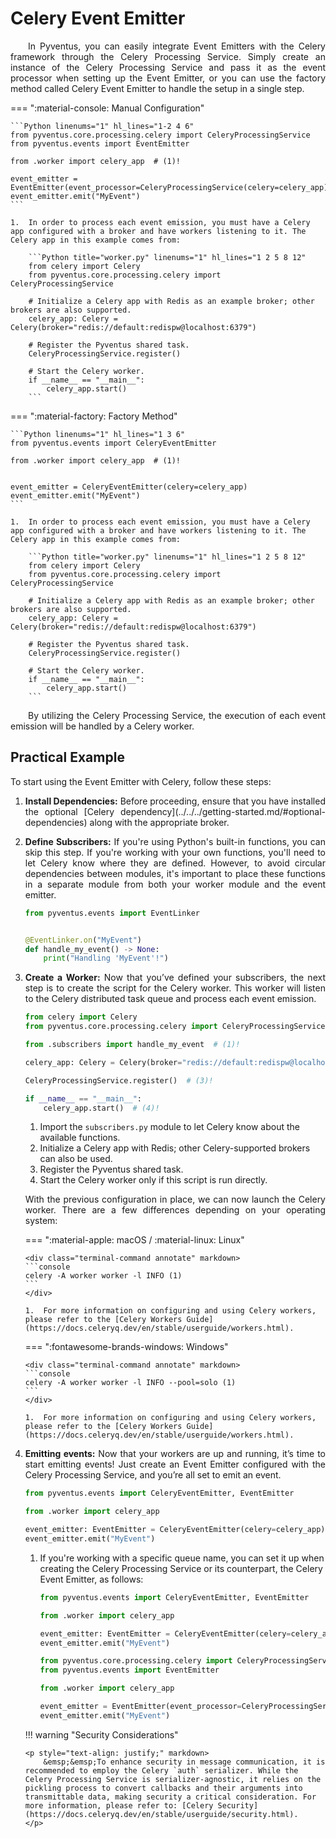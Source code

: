 <style>
    .terminal-command {
        .go:before {
            content: "$";
            padding-right: 1.17647em;
        }
    }
</style>

# Celery Event Emitter

<p style="text-align: justify;">
	&emsp;&emsp;In Pyventus, you can easily integrate Event Emitters with the Celery framework through the Celery Processing Service. Simply create an instance of the Celery Processing Service and pass it as the event processor when setting up the Event Emitter, or you can use the factory method called Celery Event Emitter to handle the setup in a single step.
</p>

=== ":material-console: Manual Configuration"

    ```Python linenums="1" hl_lines="1-2 4 6"
    from pyventus.core.processing.celery import CeleryProcessingService
    from pyventus.events import EventEmitter

    from .worker import celery_app  # (1)!

    event_emitter = EventEmitter(event_processor=CeleryProcessingService(celery=celery_app))
    event_emitter.emit("MyEvent")
    ```

    1.  In order to process each event emission, you must have a Celery app configured with a broker and have workers listening to it. The Celery app in this example comes from:

        ```Python title="worker.py" linenums="1" hl_lines="1 2 5 8 12"
        from celery import Celery
        from pyventus.core.processing.celery import CeleryProcessingService

        # Initialize a Celery app with Redis as an example broker; other brokers are also supported.
        celery_app: Celery = Celery(broker="redis://default:redispw@localhost:6379")

        # Register the Pyventus shared task.
        CeleryProcessingService.register()

        # Start the Celery worker.
        if __name__ == "__main__":
            celery_app.start()
        ```

=== ":material-factory: Factory Method"

    ```Python linenums="1" hl_lines="1 3 6"
    from pyventus.events import CeleryEventEmitter

    from .worker import celery_app  # (1)!


    event_emitter = CeleryEventEmitter(celery=celery_app)
    event_emitter.emit("MyEvent")
    ```

    1.  In order to process each event emission, you must have a Celery app configured with a broker and have workers listening to it. The Celery app in this example comes from:

        ```Python title="worker.py" linenums="1" hl_lines="1 2 5 8 12"
        from celery import Celery
        from pyventus.core.processing.celery import CeleryProcessingService

        # Initialize a Celery app with Redis as an example broker; other brokers are also supported.
        celery_app: Celery = Celery(broker="redis://default:redispw@localhost:6379")

        # Register the Pyventus shared task.
        CeleryProcessingService.register()

        # Start the Celery worker.
        if __name__ == "__main__":
            celery_app.start()
        ```

<p style="text-align: justify;">
	&emsp;&emsp;By utilizing the Celery Processing Service, the execution of each event emission will be handled by a Celery worker.
</p>

## Practical Example

<p style="text-align: justify;">
	To start using the Event Emitter with Celery, follow these steps:
</p>

1.  <p style="text-align: justify;"><b>Install Dependencies:</b>
        Before proceeding, ensure that you have installed the optional [Celery dependency](../../../getting-started.md/#optional-dependencies) along with the appropriate broker.
    </p>

2.  <p style="text-align: justify;"><b>Define Subscribers:</b>
    	If you're using Python's built-in functions, you can skip this step. If you're working with your own functions, you'll need to let Celery know where they are defined. However, to avoid circular dependencies between modules, it's important to place these functions in a separate module from both your worker module and the event emitter.
    </p>

    ```Python title="subscribers.py" linenums="1"
    from pyventus.events import EventLinker


    @EventLinker.on("MyEvent")
    def handle_my_event() -> None:
        print("Handling 'MyEvent'!")
    ```

3.  <p style="text-align: justify;"><b>Create a Worker:</b>
    	Now that you’ve defined your subscribers, the next step is to create the script for the Celery worker. This worker will listen to the Celery distributed task queue and process each event emission.
    </p>

    ```Python title="worker.py" linenums="1" hl_lines="1 2 4 6 8 11"
    from celery import Celery
    from pyventus.core.processing.celery import CeleryProcessingService

    from .subscribers import handle_my_event  # (1)!

    celery_app: Celery = Celery(broker="redis://default:redispw@localhost:6379")  # (2)!

    CeleryProcessingService.register()  # (3)!

    if __name__ == "__main__":
        celery_app.start()  # (4)!
    ```

    1.  Import the `subscribers.py` module to let Celery know about the available functions.
    2.  Initialize a Celery app with Redis; other Celery-supported brokers can also be used.
    3.  Register the Pyventus shared task.
    4.  Start the Celery worker only if this script is run directly.

    <p style="text-align: justify;">
    	With the previous configuration in place, we can now launch the Celery worker. There are a few differences depending on your operating system:
    </p>

    === ":material-apple: macOS / :material-linux: Linux"

        <div class="terminal-command annotate" markdown>
        ```console
        celery -A worker worker -l INFO (1)
        ```
        </div>

        1.  For more information on configuring and using Celery workers, please refer to the [Celery Workers Guide](https://docs.celeryq.dev/en/stable/userguide/workers.html).

    === ":fontawesome-brands-windows: Windows"

        <div class="terminal-command annotate" markdown>
        ```console
        celery -A worker worker -l INFO --pool=solo (1)
        ```
        </div>

        1.  For more information on configuring and using Celery workers, please refer to the [Celery Workers Guide](https://docs.celeryq.dev/en/stable/userguide/workers.html).

4.  <p style="text-align: justify;"><b>Emitting events:</b>
    	Now that your workers are up and running, it’s time to start emitting events! Just create an Event Emitter configured with the Celery Processing Service, and you’re all set to emit an event.
    </p>

    ```Python title="main.py" linenums="1" hl_lines="1 3 5 6"
    from pyventus.events import CeleryEventEmitter, EventEmitter

    from .worker import celery_app

    event_emitter: EventEmitter = CeleryEventEmitter(celery=celery_app)  # (1)!
    event_emitter.emit("MyEvent")
    ```

    1.  If you're working with a specific queue name, you can set it up when creating the Celery Processing Service or its counterpart, the Celery Event Emitter, as follows:

        ```Python title="main.py" linenums="1" hl_lines="5"
        from pyventus.events import CeleryEventEmitter, EventEmitter

        from .worker import celery_app

        event_emitter: EventEmitter = CeleryEventEmitter(celery=celery_app, queue="QueueName")
        event_emitter.emit("MyEvent")
        ```

        ```Python title="main.py" linenums="1" hl_lines="6"
        from pyventus.core.processing.celery import CeleryProcessingService
        from pyventus.events import EventEmitter

        from .worker import celery_app

        event_emitter = EventEmitter(event_processor=CeleryProcessingService(celery=celery_app, queue="QueueName"))
        event_emitter.emit("MyEvent")
        ```

    !!! warning "Security Considerations"

        <p style="text-align: justify;" markdown>
            &emsp;&emsp;To enhance security in message communication, it is recommended to employ the Celery `auth` serializer. While the Celery Processing Service is serializer-agnostic, it relies on the pickling process to convert callbacks and their arguments into transmittable data, making security a critical consideration. For more information, please refer to: [Celery Security](https://docs.celeryq.dev/en/stable/userguide/security.html).
        </p>
